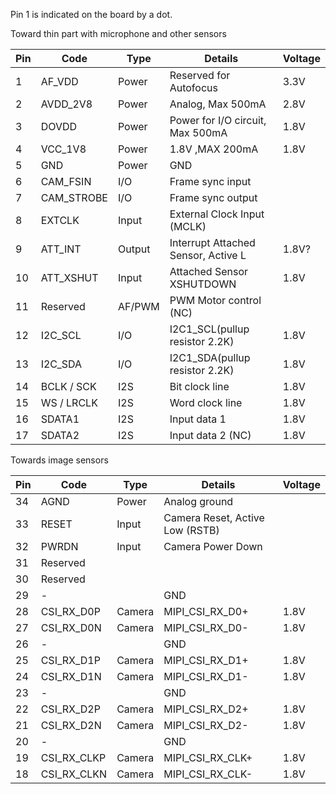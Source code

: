 
Pin 1 is indicated on the board by a dot.

Toward thin part with microphone and other sensors

| Pin | Code       | Type     | Details                              | Voltage |
|-----|------------|----------|--------------------------------------|---------|
| 1   | AF_VDD     | Power    | Reserved for Autofocus               | 3.3V |
| 2   | AVDD_2V8   | Power    | Analog, Max 500mA                    | 2.8V |
| 3   | DOVDD      | Power    | Power for I/O circuit, Max 500mA     | 1.8V |
| 4   | VCC_1V8    | Power    | 1.8V ,MAX 200mA                      | 1.8V |
| 5   | GND        | Power    | GND                                  |      |
| 6   | CAM_FSIN   | I/O      | Frame sync input                     |      |
| 7   | CAM_STROBE | I/O      | Frame sync output                    |      |
| 8   | EXTCLK     | Input    | External Clock Input (MCLK)          |      |
| 9  | ATT_INT    | Output   | Interrupt Attached Sensor, Active L  | 1.8V? |
| 10  | ATT_XSHUT  | Input    | Attached Sensor XSHUTDOWN            | 1.8V |
| 11  | Reserved   | AF/PWM   | PWM Motor control (NC)               |      |
| 12  | I2C_SCL    | I/O      | I2C1_SCL(pullup resistor 2.2K)       | 1.8V |       
| 13  | I2C_SDA    | I/O      | I2C1_SDA(pullup resistor 2.2K)       | 1.8V |        
| 14  | BCLK / SCK | I2S      | Bit clock line                       | 1.8V |
| 15  | WS / LRCLK | I2S      | Word clock line                      | 1.8V |
| 16  | SDATA1     | I2S      | Input data 1                         | 1.8V |
| 17  | SDATA2     | I2S      | Input data 2 (NC)                    | 1.8V |


Towards image sensors

| Pin | Code       | Type     | Details                              | Voltage |
|-----|------------|----------|--------------------------------------|---------|
| 34  | AGND       |  Power   | Analog ground                        |         |
| 33  | RESET      | Input    | Camera Reset, Active Low (RSTB)      |         |
| 32  | PWRDN      | Input    | Camera Power Down                    |         |
| 31  | Reserved   |          |                                      |         |
| 30  | Reserved   |          |                                      |         |
| 29  | -          |          | GND                                  |         |
| 28  | CSI_RX_D0P | Camera   | MIPI_CSI_RX_D0+                      | 1.8V    |
| 27  | CSI_RX_D0N | Camera   | MIPI_CSI_RX_D0-                      | 1.8V    |
| 26  | -          |          | GND                                  |         |
| 25  | CSI_RX_D1P | Camera   | MIPI_CSI_RX_D1+                      | 1.8V    |
| 24  | CSI_RX_D1N | Camera   | MIPI_CSI_RX_D1-                      | 1.8V    |
| 23  | -          |          | GND                                  |         |
| 22  | CSI_RX_D2P | Camera   | MIPI_CSI_RX_D2+                      | 1.8V    |
| 21  | CSI_RX_D2N | Camera   | MIPI_CSI_RX_D2-                      | 1.8V    |
| 20  | -          |          | GND                                  |         |
| 19  | CSI_RX_CLKP| Camera   | MIPI_CSI_RX_CLK+                     | 1.8V    |
| 18  | CSI_RX_CLKN| Camera   | MIPI_CSI_RX_CLK-                     | 1.8V    |

